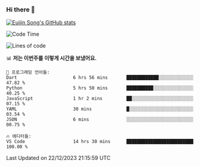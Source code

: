 ### Hi there 👋

[![Euijin Song's GitHub stats](https://github-readme-stats.vercel.app/api?username=lstar2397&count_private=true&show_icons=true&theme=tokyonight&locale=kr)](https://github.com/anuraghazra/github-readme-stats)

<!--START_SECTION:waka-->
![Code Time](http://img.shields.io/badge/Code%20Time-267%20hrs%207%20mins-blue)

![Lines of code](https://img.shields.io/badge/%EC%A0%80%EB%8A%94%20%EC%97%AC%ED%83%9C%EA%B9%8C%EC%A7%80%20-740.5%20thousand%20%EC%A4%84%EC%9D%98%20%EC%BD%94%EB%93%9C%EB%A5%BC%20%EC%9E%91%EC%84%B1%ED%96%88%EC%96%B4%EC%9A%94.-blue)

📊 **저는 이번주를 이렇게 시간을 보냈어요.** 

```text
💬 프로그래밍 언어들: 
Dart                     6 hrs 56 mins       ████████████░░░░░░░░░░░░░   47.82 % 
Python                   5 hrs 50 mins       ██████████░░░░░░░░░░░░░░░   40.25 % 
JavaScript               1 hr 2 mins         ██░░░░░░░░░░░░░░░░░░░░░░░   07.15 % 
YAML                     30 mins             █░░░░░░░░░░░░░░░░░░░░░░░░   03.54 % 
JSON                     6 mins              ░░░░░░░░░░░░░░░░░░░░░░░░░   00.75 % 

🔥 에디터들: 
VS Code                  14 hrs 30 mins      █████████████████████████   100.00 % 
```


 Last Updated on 22/12/2023 21:15:59 UTC
<!--END_SECTION:waka-->

<!--
**lstar2397/lstar2397** is a ✨ _special_ ✨ repository because its `README.md` (this file) appears on your GitHub profile.

Here are some ideas to get you started:

- 🔭 I’m currently working on ...
- 🌱 I’m currently learning ...
- 👯 I’m looking to collaborate on ...
- 🤔 I’m looking for help with ...
- 💬 Ask me about ...
- 📫 How to reach me: ...
- 😄 Pronouns: ...
- ⚡ Fun fact: ...
-->
